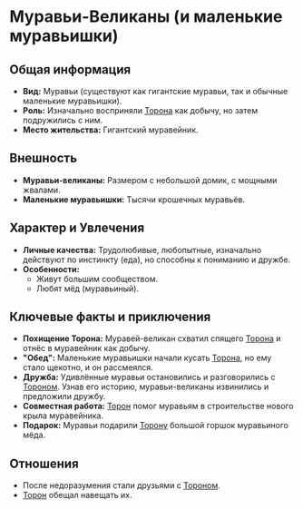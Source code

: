 # Муравьи-Великаны (и маленькие муравьишки)

## Общая информация

- **Вид:** Муравьи (существуют как гигантские муравьи, так и обычные маленькие муравьишки).
- **Роль:** Изначально восприняли [Торона](characters/main_heroes/toron.md) как добычу, но затем подружились с ним.
- **Место жительства:** Гигантский муравейник.

## Внешность

- **Муравьи-великаны:** Размером с небольшой домик, с мощными жвалами.
- **Маленькие муравьишки:** Тысячи крошечных муравьёв.

## Характер и Увлечения

- **Личные качества:** Трудолюбивые, любопытные, изначально действуют по инстинкту (еда), но способны к пониманию и дружбе.
- **Особенности:**
  - Живут большим сообществом.
  - Любят мёд (муравьиный).

## Ключевые факты и приключения

- **Похищение Торона:** Муравей-великан схватил спящего [Торона](characters/main_heroes/toron.md) и отнёс в муравейник как добычу.
- **"Обед":** Маленькие муравьишки начали кусать [Торона](characters/main_heroes/toron.md), но ему стало щекотно, и он рассмеялся.
- **Дружба:** Удивлённые муравьи остановились и разговорились с [Тороном](characters/main_heroes/toron.md). Узнав его историю, муравьи-великаны извинились и предложили дружбу.
- **Совместная работа:** [Торон](characters/main_heroes/toron.md) помог муравьям в строительстве нового крыла муравейника.
- **Подарок:** Муравьи подарили [Торону](characters/main_heroes/toron.md) большой горшок муравьиного мёда.

## Отношения

- После недоразумения стали друзьями с [Тороном](characters/main_heroes/toron.md).
- [Торон](characters/main_heroes/toron.md) обещал навещать их.
